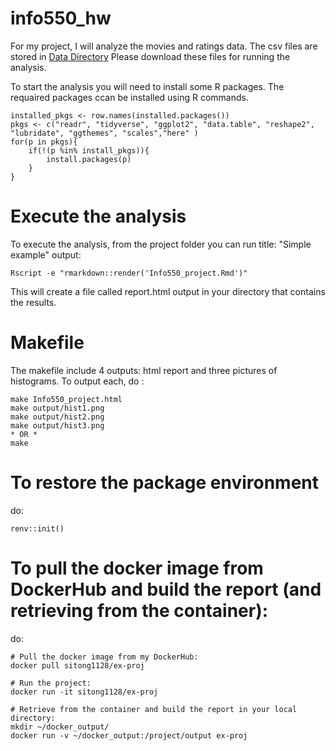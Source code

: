 # info550_hw

For my project, I will analyze the movies and ratings data. The csv files are stored in [Data Directory](https://github.com/stchen1128/info550_hw/tree/master/Data)
Please download these files for running the analysis. 

To start the analysis you will need to install some R packages. The requaired packages ccan be installed using R commands. 
```
installed_pkgs <- row.names(installed.packages())
pkgs <- c("readr", "tidyverse", "ggplot2", "data.table", "reshape2", "lubridate", "ggthemes", "scales","here" )
for(p in pkgs){
	if(!(p %in% install_pkgs)){
		install.packages(p)
	}
}
```
# Execute the analysis

To execute the analysis, from the project folder you can run 
title: "Simple example"
output:
```
Rscript -e "rmarkdown::render('Info550_project.Rmd')"
```
This will create a file called report.html output in your directory that contains the results.

# Makefile
The makefile include 4 outputs: html report and three pictures of histograms. 
To output each, do :
```
make Info550_project.html
make output/hist1.png
make output/hist2.png
make output/hist3.png
* OR *
make 
```

# To restore the package environment 
do:
```
renv::init()
```

# To pull the docker image from DockerHub and build the report (and retrieving from the container):
do:
```
# Pull the docker image from my DockerHub:  
docker pull sitong1128/ex-proj

# Run the project: 
docker run -it sitong1128/ex-proj

# Retrieve from the container and build the report in your local directory: 
mkdir ~/docker_output/
docker run -v ~/docker_output:/project/output ex-proj
```
